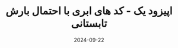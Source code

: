 ---
title: اپیزود یک - کد های ابری با احتمال بارش تابستانی
description: در این اپیزود مروری به تاریخچه و موارد مهم 12factorApp انداختیم.
trademarks:
  - <p><a href="https://12factor.net" target="_blank" rel="noopener noreferer nofollow">https://12factor.net</a></p>
  - <p>Sound Effect by <a href="https://pixabay.com/users/singsongsign-41447571/?utm_source=link-attribution&utm_medium=referral&utm_campaign=music&utm_content=193046">singsongsign</a> from <a href="https://pixabay.com//?utm_source=link-attribution&utm_medium=referral&utm_campaign=music&utm_content=193046">Pixabay</a></p>
  - <p>Sound Effect by <a href="https://pixabay.com/users/shidenbeatsmusic-25676252/?utm_source=link-attribution&utm_medium=referral&utm_campaign=music&utm_content=113150">Shiden Beats Music</a> from <a href="https://pixabay.com/sound-effects//?utm_source=link-attribution&utm_medium=referral&utm_campaign=music&utm_content=113150">Pixabay</a></p>
url: https://podcast.sadeghmohebbi.ir/episods/np-ep1_mixdown.mp3
content_length: 6669096
duration: 276
date: 2024-09-22
---